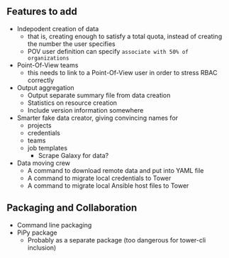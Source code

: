 ## Features to add

 - Indepodent creation of data
   - that is, creating enough to satisfy a total quota, instead of creating
     the number the user specifies
   - POV user definition can specify `associate with 50% of organizations`
 - Point-Of-View teams
   - this needs to link to a Point-Of-View user in order to stress RBAC correctly
 - Output aggregation
   - Output separate summary file from data creation
   - Statistics on resource creation
   - Include version information somewhere
 - Smarter fake data creator, giving convincing names for
   - projects
   - credentials
   - teams
   - job templates
     - Scrape Galaxy for data?
 - Data moving crew
   - A command to download remote data and put into YAML file
   - A command to migrate local credentials to Tower
   - A command to migrate local Ansible host files to Tower 

## Packaging and Collaboration

 - Command line packaging
 - PiPy package
   - Probably as a separate package (too dangerous for tower-cli inclusion)
